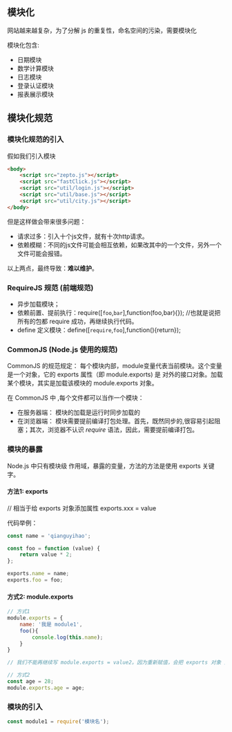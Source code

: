 ## 模块化

网站越来越复杂，为了分解 js 的重复性，命名空间的污染，需要模块化

模块化包含:

- 日期模块
- 数学计算模块
- 日志模块
- 登录认证模块
- 报表展示模块

## 模块化规范

### 模块化规范的引入

假如我们引入模块

``` html
<body>
    <script src="zepto.js"></script>
    <script src="fastClick.js"></script>
    <script src="util/login.js"></script>
    <script src="util/base.js"></script>
    <script src="util/city.js"></script>
</body>
```

但是这样做会带来很多问题：

- 请求过多：引入十个js文件，就有十次http请求。
- 依赖模糊：不同的js文件可能会相互依赖，如果改其中的一个文件，另外一个文件可能会报错。

以上两点，最终导致：**难以维护**。

### RequireJS 规范 (前端规范)

- 异步加载模块；
- 依赖前置、提前执行：require([`foo`,`bar`],function(foo,bar){});   //也就是说把所有的包都 require 成功，再继续执行代码。
- define 定义模块：define([`require`,`foo`],function(){return});


### CommonJS (Node.js 使用的规范)

CommonJS 的规范规定： 每个模块内部，module变量代表当前模块。这个变量是一个对象，它的 exports 属性（即 module.exports) 是 对外的接口对象。加载某个模块，其实是加载该模块的  module.exports 对象。

在 CommonJS 中 ,每个文件都可以当作一个模块：

* 在服务器端： 模块的加载是运行时同步加载的
* 在浏览器端： 模块需要提前编译打包处理。首先，既然同步的,很容易引起阻塞；其次，浏览器不认识 *require* 语法，因此，需要提前编译打包。

### 模块的暴露

Node.js 中只有模块级 作用域，暴露的变量，方法的方法是使用 exports 关键字。

#### 方法1: exports
// 相当于给 exports 对象添加属性
 exports.xxx = value 

代码举例：

``` js
const name = 'qianguyihao';

const foo = function (value) {
	return value * 2;
};

exports.name = name;
exports.foo = foo;
```


#### 方式2: module.exports

``` js
// 方式1
module.exports = {
    name: '我是 module1',
    foo(){
        console.log(this.name);
    }
}

// 我们不能再继续写 module.exports = value2。因为重新赋值，会把 exports 对象 之前的赋值覆盖掉。

// 方式2
const age = 28;
module.exports.age = age;
```





### 模块的引入

``` js
const module1 = require('模块名');
```

